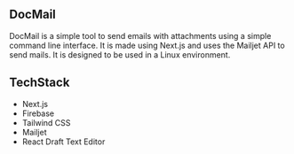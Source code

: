 ## DocMail

DocMail is a simple tool to send emails with attachments using a simple command line interface. It is made using Next.js and uses the Mailjet API to send mails. It is designed to be used in a Linux environment.

## TechStack

- Next.js
- Firebase
- Tailwind CSS
- Mailjet
- React Draft Text Editor
